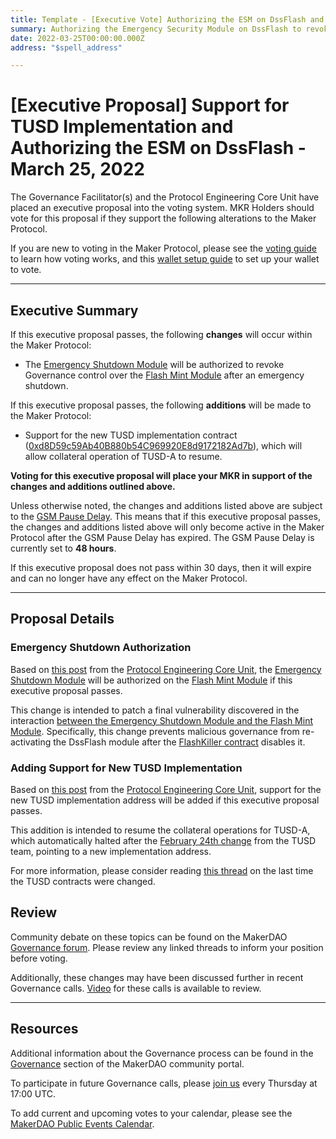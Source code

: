 ```yaml
---
title: Template - [Executive Vote] Authorizing the ESM on DssFlash and Support for TUSD Implementation - March 25, 2022
summary: Authorizing the Emergency Security Module on DssFlash to revoke governance control after Emergency shutdown and Adding Support for the New TUSD Implementation.
date: 2022-03-25T00:00:00.000Z
address: "$spell_address"

---
```

# [Executive Proposal] Support for TUSD Implementation and Authorizing the ESM on DssFlash - March 25, 2022

The Governance Facilitator(s) and the Protocol Engineering Core Unit have placed an executive proposal into the voting system. MKR Holders should vote for this proposal if they support the following alterations to the Maker Protocol.

If you are new to voting in the Maker Protocol, please see the [voting guide](https://community-development.makerdao.com/en/learn/governance/how-voting-works/) to learn how voting works, and this [wallet setup guide](https://community-development.makerdao.com/en/learn/governance/voting-setup/) to set up your wallet to vote.

---

## Executive Summary

If this executive proposal passes, the following **changes** will occur within the Maker Protocol:
- The [Emergency Shutdown Module](https://makerdao.world/en/learn/governance/emergency-shutdown) will be authorized to revoke Governance control over the [Flash Mint Module](https://manual.makerdao.com/module-index/module-flash-mint-module) after an emergency shutdown.

If this executive proposal passes, the following **additions** will be made to the Maker Protocol:
- Support for the new TUSD implementation contract ([0xd8D59c59Ab40B880b54C969920E8d9172182Ad7b](https://etherscan.io/address/0xd8d59c59ab40b880b54c969920e8d9172182ad7b)), which will allow collateral operation of TUSD-A to resume.

**Voting for this executive proposal will place your MKR in support of the changes and additions outlined above.**

Unless otherwise noted, the changes and additions listed above are subject to the [GSM Pause Delay](https://manual.makerdao.com/parameter-index/core/param-gsm-pause-delay). This means that if this executive proposal passes, the changes and additions listed above will only become active in the Maker Protocol after the GSM Pause Delay has expired. The GSM Pause Delay is currently set to **48 hours**.

If this executive proposal does not pass within 30 days, then it will expire and can no longer have any effect on the Maker Protocol.

---

## Proposal Details

### Emergency Shutdown Authorization

Based on [this post](https://forum.makerdao.com/t/proposed-security-fix-to-be-added-in-the-march-25th-2022-executive-spell/14197) from the [Protocol Engineering Core Unit](https://mips.makerdao.com/mips/details/MIP38#protocol-engineering-pe-001-), the [Emergency Shutdown Module](https://makerdao.world/en/learn/governance/emergency-shutdown) will be authorized on the [Flash Mint Module](https://manual.makerdao.com/module-index/module-flash-mint-module) if this executive proposal passes.

This change is intended to patch a final vulnerability discovered in the interaction [between the Emergency Shutdown Module and the Flash Mint Module](https://forum.makerdao.com/t/flash-loan-debt-manipulation-during-emergency-shutdown-vulnerability-postmortem/14036). Specifically, this change prevents malicious governance from re-activating the DssFlash module after the [FlashKiller contract](https://github.com/makerdao/flash-killer) disables it.

### Adding Support for New TUSD Implementation 

Based on [this post](https://forum.makerdao.com/t/2022-03-25-adding-support-for-the-new-tusd-implementation-address/14189) from the [Protocol Engineering Core Unit](https://mips.makerdao.com/mips/details/MIP38#protocol-engineering-pe-001-), support for the new TUSD implementation address will be added if this executive proposal passes.

This addition is intended to resume the collateral operations for TUSD-A, which automatically halted after the [February 24th change](https://etherscan.io/tx/0x125823f2914e4f14e06b9b1b30fe9dd9512b36354cc1f6c063118c4fe03d8287) from the TUSD team, pointing to a new implementation address.

For more information, please consider reading [this thread](https://forum.makerdao.com/t/tusd-disabled-due-to-unannounced-token-upgrade/2747) on the last time the TUSD contracts were changed.


## Review

Community debate on these topics can be found on the MakerDAO [Governance forum](https://forum.makerdao.com/). Please review any linked threads to inform your position before voting.

Additionally, these changes may have been discussed further in recent Governance calls. [Video](https://www.youtube.com/playlist?list=PLLzkWCj8ywWNq5-90-Id6VPSsrk4OWVan) for these calls is available to review.

---

## Resources

Additional information about the Governance process can be found in the [Governance](https://community-development.makerdao.com/en/learn/governance) section of the MakerDAO community portal.

To participate in future Governance calls, please [join us](https://github.com/makerdao/community/tree/master/governance/governance-and-risk-meetings) every Thursday at 17:00 UTC.

To add current and upcoming votes to your calendar, please see the [MakerDAO Public Events Calendar](https://calendar.google.com/calendar/embed?src=makerdao.com_3efhm2ghipksegl009ktniomdk%40group.calendar.google.com&ctz=UTC&mode=week&showCalendars=0&showPrint=0).
